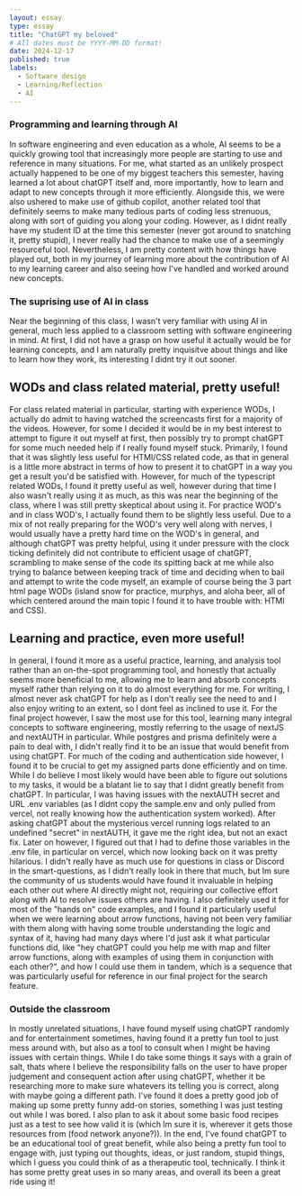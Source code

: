 ```yaml
---
layout: essay
type: essay
title: "ChatGPT my beloved"
# All dates must be YYYY-MM-DD format!
date: 2024-12-17
published: true
labels:
  - Software design
  - Learning/Reflection
  - AI
---
```


### Programming and learning through AI
  In software engineering and even education as a whole, AI seems to be a quickly growing tool that increasingly more people are starting to use and reference in many situations. For me, what started as an unlikely prospect actually happened to be one of my biggest teachers
  this semester, having learned a lot about chatGPT itself and, more importantly, how to learn and adapt to new concepts through it more efficiently. Alongside this, we were also ushered to make use of github copilot, another related tool that definitely seems to make many
  tedious parts of coding less strenuous, along with sort of guiding you along your coding. However, as I didnt really have my student ID at the time this semester (never got around to snatching it, pretty stupid), I never really had the chance to make use of a seemingly 
  resourceful tool. Nevertheless, I am pretty content with how things have played out, both in my journey of learning more about the contribution of AI to my learning career and also seeing how I've handled and worked around new concepts.

### The suprising use of AI in class
  Near the beginning of this class, I wasn't very familiar with using AI in general, much less applied to a classroom setting with software engineering in mind. At first, I did not have a grasp on how useful it actually would be for learning concepts, and I am naturally
  pretty inquisitve about things and like to learn how they work, its interesting I didnt try it out sooner. 

## WODs and class related material, pretty useful!
  For class related material in particular, starting with experience WODs, I actually do admit to having watched the screencasts first for a majority of the videos. However,
  for some I decided it would be in my best interest to attempt to figure it out myself at first, then possibly try to prompt chatGPT for some much needed help if I really found myself stuck. Primarily, I found that it was slightly less useful for HTMl/CSS related code, as that in general
  is a little more abstract in terms of how to present it to chatGPT in a way you get a result you'd be satisfied with. However, for much of the typescript related WODs, I found it pretty useful as well, however during that time I also wasn't really using it as much, as this was near the 
  beginning of the class, where I was still pretty skeptical about using it. For practice WOD's and in class WOD's, I actually found them to be slightly less useful. Due to a mix of not really preparing for the WOD's very well along with nerves, I would usually have a pretty hard time on the
  WOD's in general, and although chatGPT was pretty helpful, using it under pressure with the clock ticking definitely did not contribute to efficient usage of chatGPT, scrambling to make sense of the code its spitting back at me while also trying to balance between keeping track of time and deciding
  when to bail and attempt to write the code myself, an example of course being the 3 part html page WODs (island snow for practice, murphys, and aloha beer, all of which centered around the main topic I found it to have trouble with: HTMl and CSS). 

## Learning and practice, even more useful!
  In general, I found it more as a useful practice, learning,
  and analysis tool rather than an on-the-spot programming tool, and honestly that actually seems more beneficial to me, allowing me to learn and absorb concepts myself rather than relying on it to do almost everything for me. For writing, I almost never ask chatGPT for help as I don't really see the need to
  and I also enjoy writing to an extent, so I dont feel as inclined to use it. For the final project however, I saw the most use for this tool, learning many integral concepts to software engineering, mostly referring to the usage of nextJS and nextAUTH in particular. While postgres and prisma definitely
  were a pain to deal with, I didn't really find it to be an issue that would benefit from using chatGPT. For much of the coding and authentication side however, I found it to be crucial to get my assigned parts done efficiently and on time. While I do believe I most likely would have been able to figure
  out solutions to my tasks, it would be a blatant lie to say that I didnt greatly benefit from chatGPT. In particular, I was having issues with the nextAUTH secret and URL .env variables (as I didnt copy the sample.env and only pulled from vercel, not really knowing how the authentication system worked).
  After asking chatGPT about the mysterious vercel running logs related to an undefined "secret" in nextAUTH, it gave me the right idea, but not an exact fix. Later on however, I figured out that I had to define those variables in the .env file, in particular on vercel, which now looking back on it was pretty
  hilarious. I didn't really have as much use for questions in class or Discord in the smart-questions, as I didn't really look in there that much, but Im sure the community of us students would have found it invaluable in helping each other out where AI directly might not, requiring our collective effort along with
  AI to resolve issues others are having. I also definitely used it for most of the "hands on" code examples, and I found it particularly useful when we were learning about arrow functions, having not been very familiar with them along with having some trouble understanding the logic and syntax of it, having had
  many days where I'd just ask it what particular functions did, like "hey chatGPT could you help me with map and filter arrow functions, along with examples of using them in conjunction with each other?", and how I could use them in tandem, which is a sequence that was particularly useful for reference in our 
  final project for the search feature.

### Outside the classroom
  In mostly unrelated situations, I have found myself using chatGPT randomly and for entertainment sometimes, having found it a pretty fun tool to just mess around with, but also as a tool to consult when I might be having issues with certain things. While I do take some things it says with a grain of salt, 
  thats where I believe the responsibility falls on the user to have proper judgement and consequent action after using chatGPT, whether it be researching more to make sure whatevers its telling you is correct, along with maybe going a different path. I've found it does a pretty good job of making up some
  pretty funny add-on stories, something I was just testing out while I was bored. I also plan to ask it about some basic food recipes just as a test to see how valid it is (which Im sure it is, wherever it gets those resources from (food network anyone?)). In the end, I've found chatGPT to be an educational
  tool of great benefit, while also being a pretty fun tool to engage with, just typing out thoughts, ideas, or just random, stupid things, which I guess you could think of as a therapeutic tool, technically. I think it has some pretty great uses in so many areas, and overall its been a great ride using it!
